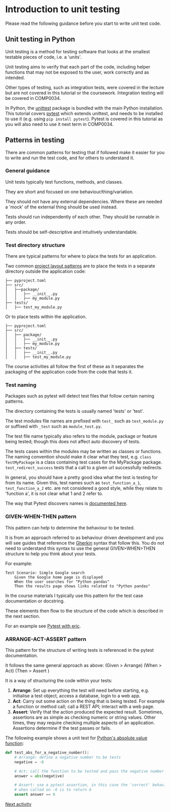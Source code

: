 # Introduction to unit testing

Please read the following guidance before you start to write unit test code.

## Unit testing in Python

Unit testing is a method for testing software that looks at the smallest testable pieces of code, i.e. a 'units'.

Unit testing aims to verify that each part of the code, including helper functions that may not be exposed to the user,
work correctly and as intended.

Other types of testing, such as integration tests, were covered in the lecture but are not covered in this tutorial or
the coursework. Integration testing will be covered in COMP0034.

In Python, the [unittest](https://docs.python.org/3/library/unittest.html) package is bundled with the main Python
installation. This tutorial covers [pytest](https://docs.pytest.org/en/stable/getting-started.html) which extends
unittest, and needs to be installed to use it (e.g. using `pip install pytest`). Pytest is
covered in this tutorial as you will also need to use it next term in COMP0034.

## Patterns in testing

There are common patterns for testing that if followed make it easier for you to write and run the test code, and for
others to understand it.

### General guidance

Unit tests typically test functions, methods, and classes.

They are short and focused on one behaviour/thing/variation.

They should not have any external dependencies. Where these are needed a 'mock' of the external thing should be used
instead.

Tests should run independently of each other. They should be runnable in any order.

Tests should be self-descriptive and intuitively understandable.

### Test directory structure

There are typical patterns for where to place the tests for an application.

Two
common [project layout patterns](https://docs.pytest.org/en/stable/explanation/goodpractices.html#choosing-a-test-layout)
are to place the tests in a separate directory outside the application code:

```text
├── pyproject.toml
├── src/
│   ├──package/
│   │   ├── __init__.py
│   │   ├── my_module.py
├── tests/
│   ├── test_my_module.py
```

Or to place tests within the application.

```text
├── pyproject.toml
├── src/
│   ├── package/
│   │   ├── __init__.py
│   │   ├── my_module.py
│   ├── tests/
│   │   ├── __init__.py
│   │   ├── test_my_module.py
```

The course activities all follow the first of these as it separates the packaging of the
application code from the code that tests it.

### Test naming

Packages such as pytest will detect test files that follow certain naming patterns.

The directory containing the tests is usually named 'tests' or 'test'.

The test modules file names are prefixed with `test_` such as `test_module.py` or suffixed with `_test` such as
`module_test.py`.

The test file name typically also refers to the module, package or feature being tested; though this does not affect
auto discovery of tests.

The tests cases within the modules may be written as classes or functions. The naming convention should make it clear
what they test, e.g. `class TestMyPackage` is a class containing test cases for the MyPackage package.
`test_redirect_success` tests that a call to a given url successfully redirects.

In general, you should have a pretty good idea what the test is testing for from its name. Given this, test names such
as `test_function_a_1`, `test_function_a_2` etc. are not considered a good style, while they relate to 'function a',
it is not clear what 1 and 2 refer to.

The way that Pytest discovers names
is [documented here](https://docs.pytest.org/en/stable/explanation/goodpractices.html#conventions-for-python-test-discovery).

### GIVEN-WHEN-THEN pattern

This pattern can help to determine the behaviour to be tested.

It is from an approach referred to as behaviour driven development and you will see guides that reference
the [Gherkin](https://cucumber.io/docs/gherkin/) syntax that follow this. You do not need to understand this syntax to
use the general GIVEN>WHEN>THEN structure to help you think about your tests.

For example:

```text
Test Scenario: Simple Google search
    Given the Google home page is displayed
    When the user searches for "Python pandas"
    Then the results page shows links related to "Python pandas"
```

In the course materials I typically use this pattern for the test case documentation or docstring.

These elements then flow to the structure of the code which is described in the next section.

For an example see [Pytest with eric](https://pytest-with-eric.com/bdd/pytest-bdd/).

### ARRANGE-ACT-ASSERT pattern

This pattern for the structure of writing tests is referenced in the pytest documentation.

It follows the same general approach as above: (Given > Arrange) (When > Act) (Then > Assert )

It is a way of structuring the code within your tests:

1. **Arrange**: Set up everything the test will need before starting, e.g. initialise a test object, access a database,
   login to a web app.
2. **Act**: Carry out some action on the thing that is being tested. For example a function or method call; call a REST
   API; interact with a web page.
3. **Assert**: Verify that the action produced the expected result. Sometimes, assertions are as simple as checking
   numeric or string values. Other times, they may require checking multiple aspects of an application. Assertions
   determine if the test passes or fails.

The following example shows a unit test
for [Python's absolute value function](https://www.w3schools.com/python/ref_func_abs.asp):

```python
def test_abs_for_a_negative_number():
    # Arrange: define a negative number to be tests
    negative = -6

    # Act: call the function to be tested and pass the negative number
    answer = abs(negative)

    # Assert: use a pytest assertion, in this case the 'correct' behaviour from the function 
    # when called on -6 is to return 6
    assert answer == 6
```

[Next activity](9-2-unit-testing.md)